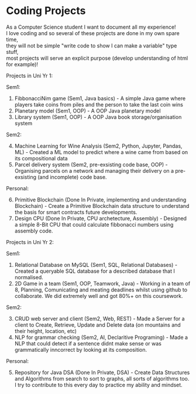 # Coding Projects
As a Computer Science student I want to document all my experience!                                                                                                  
I love coding and so several of these projects are done in my own spare time,                                                             
they will not be simple "write code to show I can make a variable" type stuff,                                      
most projects will serve an explicit purpose (develop understanding of html for example)!

Projects in Uni Yr 1:

Sem1:

1. FibbonacciNim game (Sem1, Java basics) - A simple Java game where players take coins from piles and the person to take the last coin wins 
2. Planetary model (Sem1, OOP) - A OOP Java planetary model
3. Library system (Sem1, OOP) - A OOP Java book storage/organisation system

Sem2:

4. Machine Learning for Wine Analysis (Sem2, Python, Jupyter, Pandas, ML) - Created a ML model to predict where a wine came from based on its compositional data
5. Parcel delivery system (Sem2, pre-exsisting code base, OOP) - Organising parcels on a network and managing their delivery on a pre-exsisting (and incomplete) code base.

Personal:

6. Primitive Blockchain (Done In Private, implementing and understanding Blockchain) - Create a Primitive Blockchain data structure to understand the basis for smart contracts future developments.                               
7. Design CPU (Done In Private, CPU archetecture, Assembly) - Designed a simple 8-Bit CPU that could calculate fibbonacci numbers using assembly code.

Projects in Uni Yr 2:

Sem1:

1. Relational Database on MySQL (Sem1, SQL, Relational Databases) - Created a queryable SQL database for a described database that I normalised.
2. 2D Game in a team (Sem1, OOP, Teamwork, Java) - Working in a team of 8, Planning, Comunicating and meating deadlines whilst using github to collaborate. We did extremely well and got 80%+ on this coursework.

Sem2:

3. CRUD web server and client (Sem2, Web, REST) - Made a Server for a client to Create, Retrieve, Update and Delete data (on mountains and their height, location, etc)
4. NLP for grammar checking (Sem2, AI, Declaritive Programing) - Made a NLP that could detect if a sentence didnt make sense or was grammatically inncorrect by looking at its composition.

Personal:

5. Repository for Java DSA (Done In Private, DSA) - Create Data Structures and Algorithms from search to sort to graphs, all sorts of algorithms too. I try to contribute to this every day to practice my ability and mindset.
